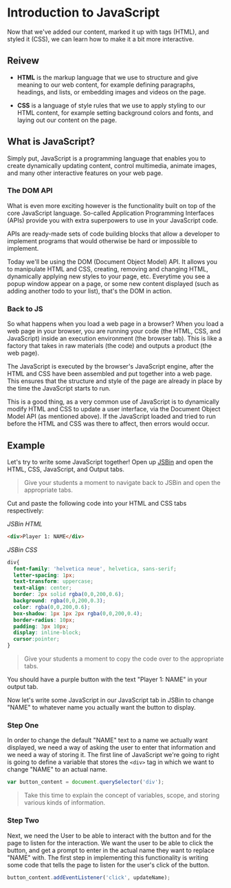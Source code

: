 # Introduction to JavaScript
Now that we've added our content, marked it up with tags (HTML), and styled it (CSS), we can learn how to make it a bit more interactive.

## Reivew
  * **HTML** is the markup language that we use to structure and give meaning to our web content, for example defining paragraphs, headings, and lists, or embedding images and videos on the page.

  * **CSS** is a language of style rules that we use to apply styling to our HTML content, for example setting background colors and fonts, and laying out our content on the page.

## What is JavaScript?
Simply put, JavaScript is a programming language that enables you to create dynamically updating content, control multimedia, animate images, and many other interactive features on your web page.

### The DOM API
What is even more exciting however is the functionality built on top of the core JavaScript language. So-called Application Programming Interfaces (APIs) provide you with extra superpowers to use in your JavaScript code.

APIs are ready-made sets of code building blocks that allow a developer to implement programs that would otherwise be hard or impossible to implement.

Today we'll be using the DOM (Document Object Model) API. It allows you to manipulate HTML and CSS, creating, removing and changing HTML, dynamically applying new styles to your page, etc. Everytime you see a popup window appear on a page, or some new content displayed (such as adding another todo to your list), that's the DOM in action.

### Back to JS
So what happens when you load a web page in a browser? When you load a web page in your browser, you are running your code (the HTML, CSS, and JavaScript) inside an execution environment (the browser tab). This is like a factory that takes in raw materials (the code) and outputs a product (the web page).

The JavaScript is executed by the browser's JavaScript engine, after the HTML and CSS have been assembled and put together into a web page. This ensures that the structure and style of the page are already in place by the time the JavaScript starts to run.

This is a good thing, as a very common use of JavaScript is to dynamically modify HTML and CSS to update a user interface, via the Document Object Model API (as mentioned above). If the JavaScript loaded and tried to run before the HTML and CSS was there to affect, then errors would occur.

## Example
Let's try to write some JavaScript together! Open up [JSBin](http://jsbin.com/ "JSBin") and open the HTML, CSS, JavaScript, and Output tabs.

>Give your students a moment to navigate back to JSBin and open the appropriate tabs.

Cut and paste the following code into your HTML and CSS tabs respectively:

*JSBin HTML*
```HTML
<div>Player 1: NAME</div>
```

*JSBin CSS*
```CSS
div{
  font-family: 'helvetica neue', helvetica, sans-serif;
  letter-spacing: 1px;
  text-transform: uppercase;
  text-align: center;
  border: 2px solid rgba(0,0,200,0.6);
  background: rgba(0,0,200,0.3);
  color: rgba(0,0,200,0.6);
  box-shadow: 1px 1px 2px rgba(0,0,200,0.4);
  border-radius: 10px;
  padding: 3px 10px;
  display: inline-block;
  cursor:pointer;
}
```

>Give your students a moment to copy the code over to the appropriate tabs.

You should have a purple button with the text "Player 1: NAME" in your output tab.

Now let's write some JavaScript in our JavaScript tab in JSBin to change "NAME" to whatever name you actually want the button to display.

### Step One
In order to change the default "NAME" text to a name we actually want displayed, we need a way of asking the user to enter that information and we need a way of storing it. The first line of JavaScript we're going to right is going to define a variable that stores the `<div>` tag in which we want to change "NAME" to an actual name.

```JavaScript
var button_content = document.querySelector('div');
```

>Take this time to explain the concept of variables, scope, and storing various kinds of information.

### Step Two
Next, we need the User to be able to interact with the button and for the page to listen for the interaction. We want the user to be able to click the button, and get a prompt to enter in the actual name they want to replace "NAME" with. The first step in implementing this functionality is writing some code that tells the page to listen for the user's click of the button.

```JavaScript
button_content.addEventListener('click', updateName);
```

